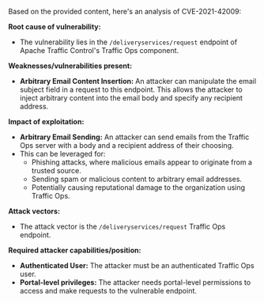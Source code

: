 Based on the provided content, here's an analysis of CVE-2021-42009:

**Root cause of vulnerability:**
- The vulnerability lies in the `/deliveryservices/request` endpoint of Apache Traffic Control's Traffic Ops component.

**Weaknesses/vulnerabilities present:**
- **Arbitrary Email Content Insertion:** An attacker can manipulate the email subject field in a request to this endpoint. This allows the attacker to inject arbitrary content into the email body and specify any recipient address.

**Impact of exploitation:**
- **Arbitrary Email Sending:** An attacker can send emails from the Traffic Ops server with a body and a recipient address of their choosing.
- This can be leveraged for:
    - Phishing attacks, where malicious emails appear to originate from a trusted source.
    - Sending spam or malicious content to arbitrary email addresses.
    - Potentially causing reputational damage to the organization using Traffic Ops.

**Attack vectors:**
- The attack vector is the `/deliveryservices/request` Traffic Ops endpoint.

**Required attacker capabilities/position:**
- **Authenticated User:** The attacker must be an authenticated Traffic Ops user.
- **Portal-level privileges:** The attacker needs portal-level permissions to access and make requests to the vulnerable endpoint.